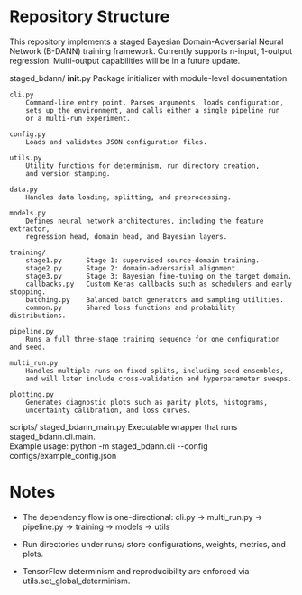 Repository Structure
====================

This repository implements a staged Bayesian Domain-Adversarial Neural Network (B-DANN) training framework.
Currently supports n-input, 1-output regression. Multi-output capabilities will be in a future update.

staged_bdann/
    __init__.py
        Package initializer with module-level documentation.

    cli.py
        Command-line entry point. Parses arguments, loads configuration,
        sets up the environment, and calls either a single pipeline run
        or a multi-run experiment.

    config.py
        Loads and validates JSON configuration files.

    utils.py
        Utility functions for determinism, run directory creation,
        and version stamping.

    data.py
        Handles data loading, splitting, and preprocessing.

    models.py
        Defines neural network architectures, including the feature extractor,
        regression head, domain head, and Bayesian layers.

    training/
        stage1.py      Stage 1: supervised source-domain training.
        stage2.py      Stage 2: domain-adversarial alignment.
        stage3.py      Stage 3: Bayesian fine-tuning on the target domain.
        callbacks.py   Custom Keras callbacks such as schedulers and early stopping.
        batching.py    Balanced batch generators and sampling utilities.
        common.py      Shared loss functions and probability distributions.

    pipeline.py
        Runs a full three-stage training sequence for one configuration and seed.

    multi_run.py
        Handles multiple runs on fixed splits, including seed ensembles,
        and will later include cross-validation and hyperparameter sweeps.

    plotting.py
        Generates diagnostic plots such as parity plots, histograms,
        uncertainty calibration, and loss curves.

scripts/
    staged_bdann_main.py
        Executable wrapper that runs staged_bdann.cli.main.  
        Example usage:
            python -m staged_bdann.cli --config configs/example_config.json

Notes
====================

- The dependency flow is one-directional:
  cli.py -> multi_run.py -> pipeline.py -> training -> models -> utils

- Run directories under runs/ store configurations, weights, metrics, and plots.

- TensorFlow determinism and reproducibility are enforced via utils.set_global_determinism.
